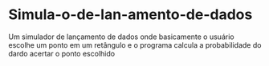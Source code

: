 # Simula-o-de-lan-amento-de-dados
Um simulador de lançamento de dados onde basicamente o usuário escolhe um ponto em um retângulo e o programa calcula a probabilidade do dardo acertar o ponto escolhido
